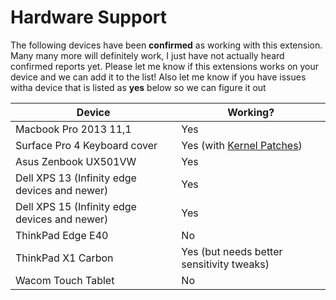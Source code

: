 # Hardware Support

The following devices have been **confirmed** as working with this extension. Many many more will definitely work, I just have not actually heard confirmed reports yet. Please let me know if this extensions works on your device and we can add it to the list! Also let me know if you have issues witha  device that is listed as **yes** below so we can figure it out

| Device | Working? |
| --- | --- |
| Macbook Pro 2013 11,1 | Yes |
| Surface Pro 4 Keyboard cover  | Yes (with [Kernel Patches](https://github.com/matthewwardrop/linux-surfacepro3)) |
| Asus Zenbook UX501VW | Yes |
| Dell XPS 13 (Infinity edge devices and newer) | Yes |
| Dell XPS 15 (Infinity edge devices and newer) | Yes |
| ThinkPad Edge E40 | No |
| ThinkPad X1 Carbon | Yes (but needs better sensitivity tweaks) |
| Wacom Touch Tablet | No |

